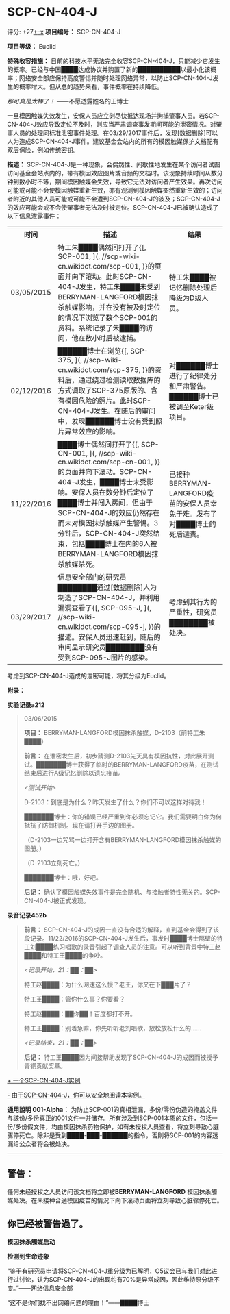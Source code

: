 # SCP-CN-404-J
                        


评分: +27<a shape='rect' title='&#25105;&#21916;&#27426;' href='javascript:;' onclick='WIKIDOT.modules.PageRateWidgetModule.listeners.rate(event, 1)'>+</a><a shape='rect' title='&#25105;&#19981;&#21916;&#27426;' href='javascript:;' onclick='WIKIDOT.modules.PageRateWidgetModule.listeners.rate(event, -1)'>&#8211;</a><a shape='rect' title='&#21462;&#28040;&#25105;&#30340;&#25237;&#31080;' href='javascript:;' onclick='WIKIDOT.modules.PageRateWidgetModule.listeners.cancelVote(event)'>x</a>
**项目编号：**  SCP-CN-404-J

**项目等级：**  Euclid

**特殊收容措施：**  目前的科技水平无法完全收容SCP-CN-404-J，只能减少它发生的概率。已经与中国████达成协议并购置了新的██████████以最小化该概率；网络安全部应保持高度警惕并随时处理网络异常，以防止SCP-CN-404-J发生的概率增大。但从总的趋势来看，事件概率在持续降低。

*那可真是太棒了！* ——不愿透露姓名的王博士

一旦模因触媒失效发生，安保人员应立刻尽快抵达现场并拘捕肇事人员。若SCP-CN-404-J效应导致定位不及时，则应当严肃调查事发期间可能的泄密情况。对肇事人员的处理同标准泄密事件处理。在03/29/2017事件后，发现[数据删除]可以人为造成SCP-CN-404-J事件。建议基金会站内的所有的模因触媒保护文档配有双层保险，例如传统密钥。

**描述：**  SCP-CN-404-J是一种现象，会偶然性、间歇性地发生在某个访问者试图访问基金会站点内的，带有模因效应图片或音频的文档时。该现象持续时间从数分钟到数小时不等，期间模因触媒会失效，导致它无法对访问者产生效果。再次访问可能或可能不会使模因触媒重新生效，亦有观测到模因触媒突然重新生效的；访问者附近的其他人员可能或可能不会遭到SCP-CN-404-J的波及；SCP-CN-404-J的效应可能会或不会使肇事者无法及时被定位。SCP-CN-404-J已被确认造成了以下信息泄露事件：

<table class='wiki-content-table'>
 <tr>
  <th colspan='1' rowspan='1'>&#26102;&#38388;</th>
  <th colspan='1' rowspan='1'>&#25551;&#36848;</th>
  <th colspan='1' rowspan='1'>&#32467;&#26524;</th>
 </tr>
 <tr>
  <td colspan='1' rowspan='1'>03/05/2015</td>
  <td colspan='1' rowspan='1'>&#29305;&#24037;&#26417;&#9608;&#9608;&#9608;&#9608;&#20598;&#28982;&#38388;&#25171;&#24320;&#20102;{[, SCP-001, ](, //scp-wiki-cn.wikidot.com/scp-001, )}&#30340;&#39029;&#38754;&#24182;&#21521;&#19979;&#28378;&#21160;&#12290;&#27492;&#26102;SCP-CN-404-J&#21457;&#29983;&#65292;&#29305;&#24037;&#26417;&#9608;&#9608;&#9608;&#9608;&#26410;&#21463;&#21040;BERRYMAN-LANGFORD&#27169;&#22240;&#25273;&#26432;&#35302;&#23186;&#24433;&#21709;&#65292;&#24182;&#22312;&#27809;&#26377;&#34987;&#21450;&#26102;&#23450;&#20301;&#30340;&#24773;&#20917;&#19979;&#27983;&#35272;&#20102;&#25968;&#20010;SCP-001&#30340;&#36164;&#26009;&#12290;&#31995;&#32479;&#35760;&#24405;&#20102;&#26417;&#9608;&#9608;&#9608;&#9608;&#30340;&#35775;&#38382;&#65292;&#20182;&#22312;&#25968;&#23567;&#26102;&#21518;&#34987;&#36910;&#25429;&#12290;</td>
  <td colspan='1' rowspan='1'>&#29305;&#24037;&#26417;&#9608;&#9608;&#9608;&#9608;&#34987;&#35760;&#24518;&#21024;&#38500;&#22788;&#29702;&#21518;&#38477;&#32423;&#20026;D&#32423;&#20154;&#21592;&#12290;</td>
 </tr>
 <tr>
  <td colspan='1' rowspan='1'>02/12/2016</td>
  <td colspan='1' rowspan='1'>&#9608;&#9608;&#9608;&#9608;&#9608;&#9608;&#21338;&#22763;&#22312;&#27983;&#35272;{[, SCP-375, ](, //scp-wiki-cn.wikidot.com/scp-375, )}&#30340;&#36164;&#26009;&#21518;&#65292;&#36890;&#36807;&#32469;&#36807;&#26816;&#27979;&#35835;&#21462;&#25968;&#25454;&#24211;&#30340;&#26041;&#24335;&#35843;&#21462;&#20102;SCP-375&#21407;&#29256;&#30340;&#12289;&#21547;&#26377;&#27169;&#22240;&#21361;&#38505;&#30340;&#29031;&#29255;&#12290;&#27492;&#26102;SCP-CN-404-J&#21457;&#29983;&#12290;&#22312;&#38543;&#21518;&#30340;&#23457;&#38382;&#20013;&#65292;&#21457;&#29616;&#9608;&#9608;&#9608;&#9608;&#9608;&#9608;&#21338;&#22763;&#27809;&#26377;&#21463;&#21040;&#29031;&#29255;&#24322;&#24120;&#25928;&#24212;&#30340;&#24433;&#21709;&#12290;</td>
  <td colspan='1' rowspan='1'>&#23545;&#9608;&#9608;&#9608;&#9608;&#9608;&#9608;&#21338;&#22763;&#36827;&#34892;&#20102;&#32426;&#24459;&#22788;&#20998;&#21644;&#20005;&#32899;&#35686;&#21578;&#12290;&#9608;&#9608;&#9608;&#9608;&#9608;&#9608;&#21338;&#22763;&#24050;&#34987;&#35843;&#33267;Keter&#32423;&#39033;&#30446;&#12290;</td>
 </tr>
 <tr>
  <td colspan='1' rowspan='1'>11/22/2016</td>
  <td colspan='1' rowspan='1'>&#9608;&#9608;&#9608;&#9608;&#21338;&#22763;&#20598;&#28982;&#38388;&#25171;&#24320;&#20102;{[, SCP-CN-001, ](, //scp-wiki-cn.wikidot.com/scp-cn-001, )}&#30340;&#39029;&#38754;&#24182;&#21521;&#19979;&#28378;&#21160;&#12290;SCP-CN-404-J&#21457;&#29983;&#65292;&#9608;&#9608;&#9608;&#9608;&#21338;&#22763;&#26410;&#21463;&#24433;&#21709;&#12290;&#23433;&#20445;&#20154;&#21592;&#22312;&#25968;&#20998;&#38047;&#21518;&#23450;&#20301;&#20102;&#9608;&#9608;&#9608;&#9608;&#21338;&#22763;&#24182;&#38383;&#20837;&#25151;&#38388;&#65292;&#20294;&#30001;&#20110;SCP-CN-404-J&#30340;&#25928;&#24212;&#20173;&#28982;&#23384;&#22312;&#32780;&#26410;&#23545;&#27169;&#22240;&#25273;&#26432;&#35302;&#23186;&#20135;&#29983;&#35686;&#24789;&#12290;3&#20998;&#38047;&#21518;&#65292;SCP-CN-404-J&#31361;&#28982;&#32467;&#26463;&#65292;&#21253;&#25324;&#9608;&#9608;&#9608;&#9608;&#21338;&#22763;&#22312;&#20869;&#30340;6&#20154;&#34987;BERRYMAN-LANGFORD&#27169;&#22240;&#25273;&#26432;&#35302;&#23186;&#26432;&#27515;&#12290;</td>
  <td colspan='1' rowspan='1'>&#24050;&#25509;&#31181;BERRYMAN-LANGFORD&#30123;&#33495;&#30340;&#23433;&#20445;&#20154;&#21592;&#24184;&#20813;&#20110;&#38590;&#12290;&#21457;&#24067;&#20102;&#23545;&#9608;&#9608;&#9608;&#9608;&#21338;&#22763;&#30340;&#27515;&#21518;&#35892;&#36131;&#12290;</td>
 </tr>
 <tr>
  <td colspan='1' rowspan='1'>03/29/2017</td>
  <td colspan='1' rowspan='1'>&#20449;&#24687;&#23433;&#20840;&#37096;&#38376;&#30340;&#30740;&#31350;&#21592;&#9608;&#9608;&#9608;&#9608;&#9608;&#9608;&#9608;&#9608;&#36890;&#36807;[&#25968;&#25454;&#21024;&#38500;]&#20154;&#20026;&#21046;&#36896;&#20102;SCP-CN-404-J&#65292;&#24182;&#21033;&#29992;&#28431;&#27934;&#26597;&#30475;&#20102;{[, SCP-095-J, ](, //scp-wiki-cn.wikidot.com/scp-095-j, )}&#30340;&#25551;&#36848;&#12290;&#23433;&#20445;&#20154;&#21592;&#36805;&#36895;&#36214;&#21040;&#65292;&#38543;&#21518;&#30340;&#23457;&#38382;&#26174;&#31034;&#30740;&#31350;&#21592;&#9608;&#9608;&#9608;&#9608;&#9608;&#9608;&#9608;&#9608;&#27809;&#26377;&#21463;&#21040;SCP-095-J&#22270;&#29255;&#30340;&#24863;&#26579;&#12290;</td>
  <td colspan='1' rowspan='1'>&#32771;&#34385;&#21040;&#20854;&#34892;&#20026;&#30340;&#20005;&#37325;&#24615;&#65292;&#30740;&#31350;&#21592;&#9608;&#9608;&#9608;&#9608;&#9608;&#9608;&#9608;&#9608;&#34987;&#22788;&#20915;&#12290;</td>
 </tr>
</table>
考虑到SCP-CN-404-J造成的泄密可能，将其分级为Euclid。

**附录：** 

**实验记录a212** 


> 03/06/2015
> 
> **项目：**  BERRYMAN-LANGFORD模因抹杀触媒，D-2103（前特工朱████）
> 
> **前言：**  在泄密发生后，初步猜测D-2103先天具有模因抗性，对此展开测试。███████博士获得了临时的BERRYMAN-LANGFORD疫苗，在测试结束后进行A级记忆删除以遗忘疫苗。
> 
> *<测试开始>* 
> 
> D-2103：到底是为什么？昨天发生了什么？你们不可以这样对待我！
> 
> ███████博士：你的错误已经严重到你必须忘记它。我们需要明白你为何抵抗了防御机制。现在请打开手边的图册。
> 
> （D-2103一边咒骂一边打开含有BERRYMAN-LANGFORD模因抹杀触媒的图册。）
> 
> （D-2103立刻死亡。）
> 
> ███████博士：哦，好吧。
> 
> **后记：**  确认了模因触媒失效事件是完全随机、与接触者特性无关的。SCP-CN-404-J被正式发现。
> 

**录音记录452b** 


> **前言：** SCP-CN-404-J的成因一直没有合适的解释，直到基金会得到了该段记录。11/22/2016的SCP-CN-404-J发生后，事发时████博士隔壁的特工刘████练习唱歌的录音引起了调查人员的注意。可以听到背景中特工赵████和特工王████的争吵。
> 
> *<记录开始，21：██：██>* 
> 
> 特工赵████：为什么网速这么慢？老王，你又在下███片了？
> 
> 特工王████：管你什么事？你要看？
> 
> 特工赵████：██你██！百度都打不开。
> 
> 特工王████：别着急嘛，你先听听老刘唱歌，放松放松什么的……
> 
> *<记录结束，21：██：██>* 
> 
> **后记：**  特工王████因为间接帮助发现了SCP-CN-404-J的成因而被授予青铜贡献奖章。
> 


<a shape='rect' class='collapsible-block-link' href='javascript:;'>+&#160;&#19968;&#20010;SCP-CN-404-J&#23454;&#20363;</a>

<a shape='rect' class='collapsible-block-link' href='javascript:;'>-&#160;&#30001;&#20110;SCP-CN-404-J&#65292;&#20320;&#21487;&#20197;&#23433;&#20840;&#22320;&#38405;&#35835;&#26412;&#23454;&#20363;&#12290;</a>



**通用說明 001-Alpha：** 为防止SCP-001的真相泄漏，多份/零份伪造的掩盖文件与該份/多份真正的001文件一并储存。所有涉及到SCP-001本质的文件，包括一份/多份假文件，均由模因抹杀药物保护，如有未授权人员查看，将立刻导致心脏骤停死亡。除非是受到████-███-██████的指令，否則将SCP-001的内容透漏给公众者将会被处决。




---


## 警告：

任何未经授权之人员访问该文档将立即被**BERRYMAN-LANGFORD** 模因抹杀觸媒处决。在未接种合適模因疫苗的情況下向下滚动页面将立刻导致心脏骤停死亡。

## 你已经被警告過了。

















**模因抹杀觸媒启动** 

**检测到生命迹象** 


“鉴于有研究员申请将SCP-CN-404-J重分级为已解明，O5议会已与我们对此进行过讨论，认为SCP-CN-404-J的出现约有70%是异常成因，因此维持原分级不变。”——网络信息安全部

“这不是你们找不出网络问题的理由！”——████博士






                    